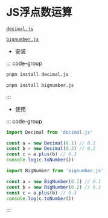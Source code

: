 # JS浮点数运算

[`decimal.js`](https://github.com/MikeMcl/decimal.js)

[`bignumber.js`](https://github.com/MikeMcl/bignumber.js)

- 安装

::: code-group

```sh [decimal.js]
pnpm install decimal.js
```

```sh [bignumber.js]
pnpm install bignumber.js
```

:::

- 使用

::: code-group

```js [decimal.js]
import Decimal from 'decimal.js'

const a = new Decimal(0.1) // 0.1
const b = new Decimal(0.2) // 0.2
const c = a.plus(b) // 0.3
console.log(c.toNumber())
```

```js [bignumber.js]
import BigNumber from 'bignumber.js'

const a = new BigNumber(0.1) // 0.1
const b = new BigNumber(0.2) // 0.2
const c = a.plus(b) // 0.3
console.log(c.toNumber())
```

:::
